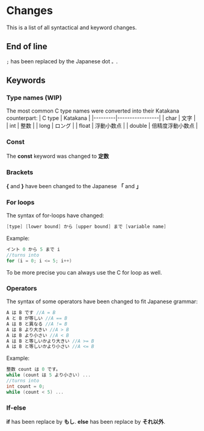 # Changes
This is a list of all syntactical and keyword changes.

## End of line
```;``` has been replaced by the Japanese dot ```。```.

## Keywords

### Type names (WIP)
The most common C type names were converted into  their Katakana counterpart:
| C type  | Katakana        |
|---------|-----------------|
| char    | 文字            |
| int     | 整数            |
| long    | ロング          |
| float   | 浮動小数点       |
| double  | 倍精度浮動小数点 |

### Const
The **const** keyword was changed to **定数**

### Brackets
**{** and **}** have been changed to the Japanese **「** and **」**

### For loops
The syntax of for-loops have changed:
```C
[type] [lower bound] から [upper bound] まで [variable name]
```
Example:
```C
イント 0 から 5 まで i
//turns into
for (i = 0; i <= 5; i++)
```

To be more precise you can always use the C for loop as well.


### Operators
The syntax of some operators have been changed to fit Japanese grammar:
```C
A は B です //A = B
A と B が等しい //A == B
A は B と異なる //A != B
A は B より大きい //A > B
A は B より小さい //A < B
A は B と等しいかより大きい //A >= B
A は B と等しいかより小さい //A <= B
```
Example:
```C
整数 count は 0 です。
while (count は 5 より小さい) ...
//turns into
int count = 0;
while (count < 5) ...
```

### If-else
**if** has been replace by **もし**.
**else** has been replace by **それ以外**.